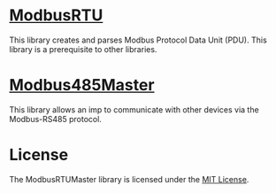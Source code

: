 
# [ModbusRTU](./ModbusRTU/)

This library creates and parses Modbus Protocol Data Unit (PDU). This library is a prerequisite to other libraries. 


# [Modbus485Master](./Modbus485Master/)

This library allows an imp to communicate with other devices via the Modbus-RS485 protocol.



# License

The ModbusRTUMaster library is licensed under the [MIT License](https://github.com/electricimp/thethingsapi/tree/master/LICENSE).
